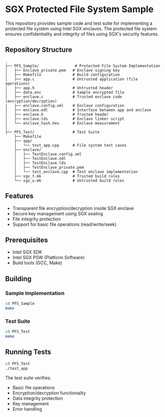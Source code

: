 # SGX Protected File System Sample

This repository provides sample code and test suite for implementing a protected file system using Intel SGX enclaves. The protected file system ensures confidentiality and integrity of files using SGX's security features.

## Repository Structure

```
.
├── PFS_Sample/                # Protected File System Implementation
│   ├── Enclave_private.pem   # Enclave signing key
│   ├── Makefile              # Build configuration
│   ├── app.c                 # Untrusted application (file operations)
│   ├── app.h                 # Untrusted header
│   ├── data.enc              # Sample encrypted file
│   ├── enclave.c             # Trusted enclave code (encryption/decryption)
│   ├── enclave.config.xml    # Enclave configuration
│   ├── enclave.edl           # Interface between app and enclave
│   ├── enclave.h             # Trusted header
│   ├── enclave.lds           # Enclave linker script
│   └── enclave_hash.hex      # Enclave measurement
│
├── PFS_Test/                 # Test Suite
    ├── Makefile              
    ├── app/                  
    │   └── test_app.cpp      # File system test cases
    ├── enclave/              
    │   ├── TestEnclave.config.xml
    │   ├── TestEnclave.edl   
    │   ├── TestEnclave.lds   
    │   ├── TestEnclave_private.pem
    │   └── test_enclave.cpp  # Test enclave implementation
    ├── sgx_t.mk              # Trusted build rules
    └── sgx_u.mk              # Untrusted build rules
```

## Features

- Transparent file encryption/decryption inside SGX enclave
- Secure key management using SGX sealing
- File integrity protection
- Support for basic file operations (read/write/seek)

## Prerequisites

- Intel SGX SDK
- Intel SGX PSW (Platform Software)
- Build tools (GCC, Make)

## Building

### Sample Implementation
```bash
cd PFS_Sample
make
```

### Test Suite
```bash
cd PFS_Test
make
```

## Running Tests

```bash
cd PFS_Test
./test_app
```

The test suite verifies:
- Basic file operations
- Encryption/decryption functionality
- Data integrity protection
- Key management
- Error handling
